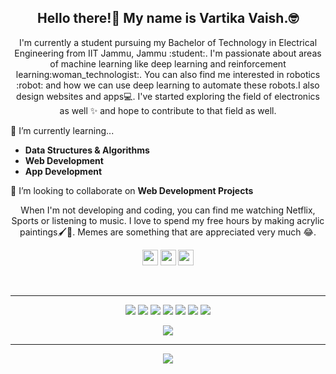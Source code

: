 

<!--
**vaish-8468/vaish-8468** is a ✨ _special_ ✨ repository because its `README.md` (this file) appears on your GitHub profile.

Here are some ideas to get you started:

- 🔭 I’m currently working on ...
- 🌱 I’m currently learning ...
- 👯 I’m looking to collaborate on ...
- 🤔 I’m looking for help with ...
- 💬 Ask me about ...
- 📫 How to reach me: ...
- 😄 Pronouns: ...
- ⚡ Fun fact: ...
-->
<h2 align="center">Hello there!👋 My name is Vartika Vaish.🤓</h2>
<p align="center">I'm currently a student pursuing my Bachelor of Technology in Electrical Engineering from IIT Jammu, Jammu :student:. I'm passionate about areas of machine learning like deep learning and reinforcement learning:woman_technologist:. You can also find me interested in robotics :robot: and how we can use deep learning to automate these robots.I also design websites and apps💻. I've started exploring the field of electronics as well ✨ and hope to contribute to that field as well. 
</p>
<p>🌱 I’m currently learning...
  <ul>
    <li><b>Data Structures & Algorithms</b></li>
    <li><b>Web Development</b></li>
    <li><b>App Development</b></li>
    </ul>
    </p>
    
<p>👯 I’m looking to collaborate on <b>Web Development Projects</b>
</p>

<p align="center">When I'm not developing and coding, you can find me watching Netflix, Sports or listening to music. I love to spend my free hours by making acrylic paintings🖌️🎨. Memes are something that are appreciated very much 😂. </p>

<p align="center"><a href="https://twitter.com"><img src="https://img.shields.io/badge/twitter-%231DA1F2.svg?&style=for-the-badge&logo=twitter&logoColor=white" height=25></a> <a href="https://in.linkedin.com/in/vartika-vaish-4208a9210"><img src="https://img.shields.io/badge/linkedin-%230077B5.svg?&style=for-the-badge&logo=linkedin&logoColor=white" height=25></a> <a href="https://www.instagram.com/_vartika______/"><img src="https://img.shields.io/badge/instagram-%23E4405F.svg?&style=for-the-badge&logo=instagram&logoColor=white" height=25></a> 
</p>

<br>
<hr>
<p align="center">
<img src="https://img.shields.io/badge/javascript%20-%23323330.svg?&style=for-the-badge&logo=javascript&logoColor=%23F7DF1E"/> <img src="https://img.shields.io/badge/html5%20-%23E34F26.svg?&style=for-the-badge&logo=html5&logoColor=white"/> <img src="https://img.shields.io/badge/css3%20-%231572B6.svg?&style=for-the-badge&logo=css3&logoColor=white"/> <img src="https://img.shields.io/badge/python%20-%2314354C.svg?&style=for-the-badge&logo=python&logoColor=white"/> <img src="https://img.shields.io/badge/c++%20-%2300599C.svg?&style=for-the-badge&logo=c%2B%2B&ogoColor=white"/> <img src="https://img.shields.io/badge/git%20-%23F05033.svg?&style=for-the-badge&logo=git&logoColor=white"/> <img src="https://img.shields.io/badge/github%20-%23121011.svg?&style=for-the-badge&logo=github&logoColor=white"/>
</p>

<p align=center>  
  <img align=center src="https://github-readme-stats.vercel.app/api?username=vaish-8468&show_icons=true&theme=radical">
  <br>
  <hr>
  
  </p>
  <p align=center>
   <img align=center src="https://github-readme-streak-stats.herokuapp.com/?user=vaish-8468&theme=radical">
</p>

